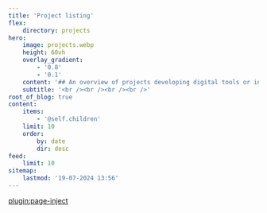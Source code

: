 ```yaml
---
title: 'Project listing'
flex:
    directory: projects
hero:
    image: projects.webp
    height: 60vh
    overlay_gradient:
        - '0.8'
        - '0.1'
    content: '## An overview of projects developing digital tools or innovations to support the objectives of the New European Bauhaus: beautiful, sustainable and together.'
    subtitle: '<br /><br /><br /><br />'
root_of_blog: true
content:
    items:
        - '@self.children'
    limit: 10
    order:
        by: date
        dir: desc
feed:
    limit: 10
sitemap:
    lastmod: '19-07-2024 13:56'
---
```


[plugin:page-inject](/digital-innovation/_outputs/)

